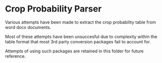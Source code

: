 # Crop Probability Parser

Various attempts have been made to extract the crop probability table from word docx documents.

Most of these attempts have been unsuccesful due to complexity within the table format that most 3rd party conversion packages fail to account for.

Attempts of using such packages are retained in this folder for future reference.
